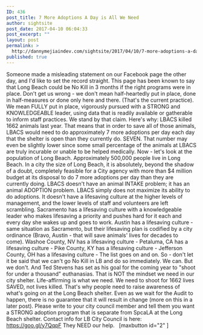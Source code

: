 ```yaml
---
ID: 436
post_title: 7 More Adoptions A Day is All We Need
author: sightsite
post_date: 2017-04-10 06:04:33
post_excerpt: ""
layout: post
permalink: >
  http://dannymejiaindev.com/sightsite/2017/04/10/7-more-adoptions-a-day-is-all-we-need/
published: true
---
```

Someone made a misleading statement on our Facebook page the other day, and I'd like to set the record straight. This page has been known to say that Long Beach could be No Kill in 3 months if the right programs were in place. Don't get us wrong - we don't mean half-heartedly put in place, done in half-measures or done only here and there. (That's the current practice). We mean FULLY put in place, vigorously pursued with a STRONG and KNOWLEDGEABLE leader, using data that is readily available or gatherable to inform staff practices. We stand by that claim. Here's why: LBACS killed 1662 animals last year. That means that in order to save all of those animals, LBACS would need to do approximately 7 more adoptions per day each day that the shelter is open than they currently do. SEVEN. That number may even be slightly lower since some small percentage of the animals at LBACS are truly incurable or unable to be helped medically. Now - let's look at the population of Long Beach. Approximately 500,000 people live in Long Beach. In a city the size of Long Beach, it is absolutely, beyond the shadow of a doubt, completely feasible for a City agency with more than $4 million budget at its disposal to do 7 more adoptions per day than they are currently doing. LBACS doesn't have an animal INTAKE problem; it has an animal ADOPTION problem. LBACS simply does not maximize its ability to do adoptions. It doesn't have a lifesaving culture at the higher levels of management, and the lower levels of staff and volunteers are left scrambling. Sacramento has a lifesaving culture with a knowledgeable leader who makes lifesaving a priority and pushes hard for it each and every day she wakes up and goes to work. Austin has a lifesaving culture - same situation as Sacramento, but their lifesaving plan is codified by a city ordinance (Bravo, Austin - that will save animals' lives for decades to come). Washoe County, NV has a lifesaving culture - Petaluma, CA has a lifesaving culture - Pike County, KY has a lifesaving culture - Jefferson County, OH has a lifesaving culture - The list goes on and on. So - don't let it be said that we can't go No Kill in LB and do so immediately. We can. But we don't. And Ted Stevens has set as his goal for the coming year to "shoot for under a thousand" euthanasias. That is NOT the mindset we need in our city shelter. Life-affirming is what we need. We need to shoot for 1662 lives SAVED, not lives killed. That's why people need to raise awareness of what's going on at the Long Beach shelter. Even as we wait for the Audit to happen, there is no guarantee that it will result in change (more on this in a later post). Please write to your city council member and tell them you want a STRONG adoption program that is separate from SpcaLA at the Long Beach shelter. Contact info for LB City Council is here: https://goo.gl/y7QqpF They NEED our help.   [maxbutton id="2" ]
